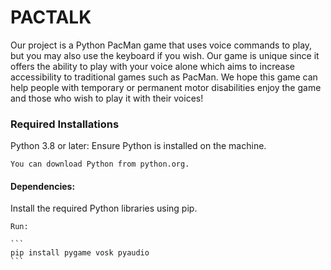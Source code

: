 # PACTALK

Our project is a Python PacMan game that uses voice commands to play, but you may also use the keyboard if you wish. Our game is unique since it offers the ability to play with your voice alone which aims to increase accessibility to traditional games such as PacMan. We hope this game can help people with temporary or permanent motor disabilities enjoy the game and those who wish to play it with their voices!

### Required Installations
  Python 3.8 or later: Ensure Python is installed on the machine.
  
    You can download Python from python.org.
#### Dependencies:
  Install the required Python libraries using pip. 
  
    Run:
    
    ```
    pip install pygame vosk pyaudio
    ```
    
